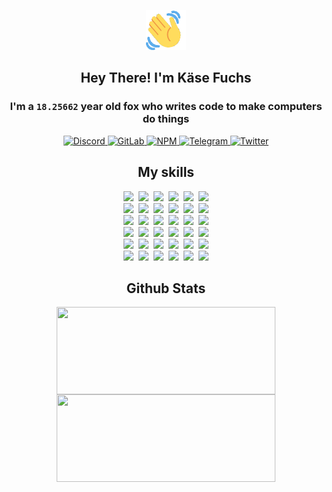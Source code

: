 <div><p align=center><img src=./resources/images/wave.gif width=64px height=64px></p><h2 align=center>Hey There! I'm Käse Fuchs</h2><h3 align=center>I'm a <code>18.25662</code> year old fox who writes code to make computers do things</h3><p align=center><a href=https://discord.com/users/507526681125322772><img alt=Discord src="https://img.shields.io/badge/Discord-5865F2?logo=discord&logoColor=white&style=flat-square#6d917e4c340fa2a065210fd68323e566"> </a><a href=https://gitlab.com/kasefuchs><img alt=GitLab src="https://img.shields.io/badge/GitLab-330F63?logo=gitlab&logoColor=white&style=flat-square#6d917e4c340fa2a065210fd68323e566"> </a><a href=https://npmjs.com/~kasefuchs><img alt=NPM src="https://img.shields.io/badge/NPM-CB3837?logo=npm&logoColor=white&style=flat-square#6d917e4c340fa2a065210fd68323e566"> </a><a href=https://t.me/kasefuchs><img alt=Telegram src="https://img.shields.io/badge/Telegram-2CA5E0?logo=telegram&logoColor=white&style=flat-square#6d917e4c340fa2a065210fd68323e566"> </a><a href=https://twitter.com/kasefuchs><img alt=Twitter src="https://img.shields.io/badge/Twitter-1DA1F2?logo=twitter&logoColor=white&style=flat-square#6d917e4c340fa2a065210fd68323e566"></a></p><h2 align=center>My skills</h2><p align=center><a href=https://aws.amazon.com/ ><picture><source srcset="https://skillicons.dev/icons?i=aws&theme=dark#6d917e4c340fa2a065210fd68323e566" media="(prefers-color-scheme: dark)"><source srcset="https://skillicons.dev/icons?i=aws&theme=light#6d917e4c340fa2a065210fd68323e566" media="(prefers-color-scheme: light), (prefers-color-scheme: no-preference)"><img src="https://skillicons.dev/icons?i=aws&theme=light#6d917e4c340fa2a065210fd68323e566"></picture></a>&nbsp;&nbsp;<a href=https://en.wikipedia.org/wiki/Bash_(Unix_shell)><picture><source srcset="https://skillicons.dev/icons?i=bash&theme=dark#6d917e4c340fa2a065210fd68323e566" media="(prefers-color-scheme: dark)"><source srcset="https://skillicons.dev/icons?i=bash&theme=light#6d917e4c340fa2a065210fd68323e566" media="(prefers-color-scheme: light), (prefers-color-scheme: no-preference)"><img src="https://skillicons.dev/icons?i=bash&theme=light#6d917e4c340fa2a065210fd68323e566"></picture></a>&nbsp;&nbsp;<a href=https://discord.com/developers/docs><picture><source srcset="https://skillicons.dev/icons?i=bots&theme=dark#6d917e4c340fa2a065210fd68323e566" media="(prefers-color-scheme: dark)"><source srcset="https://skillicons.dev/icons?i=bots&theme=light#6d917e4c340fa2a065210fd68323e566" media="(prefers-color-scheme: light), (prefers-color-scheme: no-preference)"><img src="https://skillicons.dev/icons?i=bots&theme=light#6d917e4c340fa2a065210fd68323e566"></picture></a>&nbsp;&nbsp;<a href=https://www.cloudflare.com/ ><picture><source srcset="https://skillicons.dev/icons?i=cloudflare&theme=dark#6d917e4c340fa2a065210fd68323e566" media="(prefers-color-scheme: dark)"><source srcset="https://skillicons.dev/icons?i=cloudflare&theme=light#6d917e4c340fa2a065210fd68323e566" media="(prefers-color-scheme: light), (prefers-color-scheme: no-preference)"><img src="https://skillicons.dev/icons?i=cloudflare&theme=light#6d917e4c340fa2a065210fd68323e566"></picture></a>&nbsp;&nbsp;<a href=https://en.wikipedia.org/wiki/CSS><picture><source srcset="https://skillicons.dev/icons?i=css&theme=dark#6d917e4c340fa2a065210fd68323e566" media="(prefers-color-scheme: dark)"><source srcset="https://skillicons.dev/icons?i=css&theme=light#6d917e4c340fa2a065210fd68323e566" media="(prefers-color-scheme: light), (prefers-color-scheme: no-preference)"><img src="https://skillicons.dev/icons?i=css&theme=light#6d917e4c340fa2a065210fd68323e566"></picture></a>&nbsp;&nbsp;<a href=https://www.docker.com/ ><picture><source srcset="https://skillicons.dev/icons?i=docker&theme=dark#6d917e4c340fa2a065210fd68323e566" media="(prefers-color-scheme: dark)"><source srcset="https://skillicons.dev/icons?i=docker&theme=light#6d917e4c340fa2a065210fd68323e566" media="(prefers-color-scheme: light), (prefers-color-scheme: no-preference)"><img src="https://skillicons.dev/icons?i=docker&theme=light#6d917e4c340fa2a065210fd68323e566"></picture></a><br><a href=https://www.electronjs.org/ ><picture><source srcset="https://skillicons.dev/icons?i=electron&theme=dark#6d917e4c340fa2a065210fd68323e566" media="(prefers-color-scheme: dark)"><source srcset="https://skillicons.dev/icons?i=electron&theme=light#6d917e4c340fa2a065210fd68323e566" media="(prefers-color-scheme: light), (prefers-color-scheme: no-preference)"><img src="https://skillicons.dev/icons?i=electron&theme=light#6d917e4c340fa2a065210fd68323e566"></picture></a>&nbsp;&nbsp;<a href=https://expressjs.com/ ><picture><source srcset="https://skillicons.dev/icons?i=express&theme=dark#6d917e4c340fa2a065210fd68323e566" media="(prefers-color-scheme: dark)"><source srcset="https://skillicons.dev/icons?i=express&theme=light#6d917e4c340fa2a065210fd68323e566" media="(prefers-color-scheme: light), (prefers-color-scheme: no-preference)"><img src="https://skillicons.dev/icons?i=express&theme=light#6d917e4c340fa2a065210fd68323e566"></picture></a>&nbsp;&nbsp;<a href=https://www.figma.com/ ><picture><source srcset="https://skillicons.dev/icons?i=figma&theme=dark#6d917e4c340fa2a065210fd68323e566" media="(prefers-color-scheme: dark)"><source srcset="https://skillicons.dev/icons?i=figma&theme=light#6d917e4c340fa2a065210fd68323e566" media="(prefers-color-scheme: light), (prefers-color-scheme: no-preference)"><img src="https://skillicons.dev/icons?i=figma&theme=light#6d917e4c340fa2a065210fd68323e566"></picture></a>&nbsp;&nbsp;<a href=https://firebase.google.com/ ><picture><source srcset="https://skillicons.dev/icons?i=firebase&theme=dark#6d917e4c340fa2a065210fd68323e566" media="(prefers-color-scheme: dark)"><source srcset="https://skillicons.dev/icons?i=firebase&theme=light#6d917e4c340fa2a065210fd68323e566" media="(prefers-color-scheme: light), (prefers-color-scheme: no-preference)"><img src="https://skillicons.dev/icons?i=firebase&theme=light#6d917e4c340fa2a065210fd68323e566"></picture></a>&nbsp;&nbsp;<a href=https://flask.palletsprojects.com/ ><picture><source srcset="https://skillicons.dev/icons?i=flask&theme=dark#6d917e4c340fa2a065210fd68323e566" media="(prefers-color-scheme: dark)"><source srcset="https://skillicons.dev/icons?i=flask&theme=light#6d917e4c340fa2a065210fd68323e566" media="(prefers-color-scheme: light), (prefers-color-scheme: no-preference)"><img src="https://skillicons.dev/icons?i=flask&theme=light#6d917e4c340fa2a065210fd68323e566"></picture></a>&nbsp;&nbsp;<a href=https://cloud.google.com/ ><picture><source srcset="https://skillicons.dev/icons?i=gcp&theme=dark#6d917e4c340fa2a065210fd68323e566" media="(prefers-color-scheme: dark)"><source srcset="https://skillicons.dev/icons?i=gcp&theme=light#6d917e4c340fa2a065210fd68323e566" media="(prefers-color-scheme: light), (prefers-color-scheme: no-preference)"><img src="https://skillicons.dev/icons?i=gcp&theme=light#6d917e4c340fa2a065210fd68323e566"></picture></a><br><a href=https://git-scm.com/ ><picture><source srcset="https://skillicons.dev/icons?i=git&theme=dark#6d917e4c340fa2a065210fd68323e566" media="(prefers-color-scheme: dark)"><source srcset="https://skillicons.dev/icons?i=git&theme=light#6d917e4c340fa2a065210fd68323e566" media="(prefers-color-scheme: light), (prefers-color-scheme: no-preference)"><img src="https://skillicons.dev/icons?i=git&theme=light#6d917e4c340fa2a065210fd68323e566"></picture></a>&nbsp;&nbsp;<a href=https://github.com/ ><picture><source srcset="https://skillicons.dev/icons?i=github&theme=dark#6d917e4c340fa2a065210fd68323e566" media="(prefers-color-scheme: dark)"><source srcset="https://skillicons.dev/icons?i=github&theme=light#6d917e4c340fa2a065210fd68323e566" media="(prefers-color-scheme: light), (prefers-color-scheme: no-preference)"><img src="https://skillicons.dev/icons?i=github&theme=light#6d917e4c340fa2a065210fd68323e566"></picture></a>&nbsp;&nbsp;<a href=https://gitlab.com/ ><picture><source srcset="https://skillicons.dev/icons?i=gitlab&theme=dark#6d917e4c340fa2a065210fd68323e566" media="(prefers-color-scheme: dark)"><source srcset="https://skillicons.dev/icons?i=gitlab&theme=light#6d917e4c340fa2a065210fd68323e566" media="(prefers-color-scheme: light), (prefers-color-scheme: no-preference)"><img src="https://skillicons.dev/icons?i=gitlab&theme=light#6d917e4c340fa2a065210fd68323e566"></picture></a>&nbsp;&nbsp;<a href=https://www.heroku.com/ ><picture><source srcset="https://skillicons.dev/icons?i=heroku&theme=dark#6d917e4c340fa2a065210fd68323e566" media="(prefers-color-scheme: dark)"><source srcset="https://skillicons.dev/icons?i=heroku&theme=light#6d917e4c340fa2a065210fd68323e566" media="(prefers-color-scheme: light), (prefers-color-scheme: no-preference)"><img src="https://skillicons.dev/icons?i=heroku&theme=light#6d917e4c340fa2a065210fd68323e566"></picture></a>&nbsp;&nbsp;<a href=https://en.wikipedia.org/wiki/HTML><picture><source srcset="https://skillicons.dev/icons?i=html&theme=dark#6d917e4c340fa2a065210fd68323e566" media="(prefers-color-scheme: dark)"><source srcset="https://skillicons.dev/icons?i=html&theme=light#6d917e4c340fa2a065210fd68323e566" media="(prefers-color-scheme: light), (prefers-color-scheme: no-preference)"><img src="https://skillicons.dev/icons?i=html&theme=light#6d917e4c340fa2a065210fd68323e566"></picture></a>&nbsp;&nbsp;<a href=https://en.wikipedia.org/wiki/JavaScript><picture><source srcset="https://skillicons.dev/icons?i=js&theme=dark#6d917e4c340fa2a065210fd68323e566" media="(prefers-color-scheme: dark)"><source srcset="https://skillicons.dev/icons?i=js&theme=light#6d917e4c340fa2a065210fd68323e566" media="(prefers-color-scheme: light), (prefers-color-scheme: no-preference)"><img src="https://skillicons.dev/icons?i=js&theme=light#6d917e4c340fa2a065210fd68323e566"></picture></a><br><a href=https://en.wikipedia.org/wiki/Linux><picture><source srcset="https://skillicons.dev/icons?i=linux&theme=dark#6d917e4c340fa2a065210fd68323e566" media="(prefers-color-scheme: dark)"><source srcset="https://skillicons.dev/icons?i=linux&theme=light#6d917e4c340fa2a065210fd68323e566" media="(prefers-color-scheme: light), (prefers-color-scheme: no-preference)"><img src="https://skillicons.dev/icons?i=linux&theme=light#6d917e4c340fa2a065210fd68323e566"></picture></a>&nbsp;&nbsp;<a href=https://mui.com/ ><picture><source srcset="https://skillicons.dev/icons?i=materialui&theme=dark#6d917e4c340fa2a065210fd68323e566" media="(prefers-color-scheme: dark)"><source srcset="https://skillicons.dev/icons?i=materialui&theme=light#6d917e4c340fa2a065210fd68323e566" media="(prefers-color-scheme: light), (prefers-color-scheme: no-preference)"><img src="https://skillicons.dev/icons?i=materialui&theme=light#6d917e4c340fa2a065210fd68323e566"></picture></a>&nbsp;&nbsp;<a href=https://en.wikipedia.org/wiki/Markdown><picture><source srcset="https://skillicons.dev/icons?i=md&theme=dark#6d917e4c340fa2a065210fd68323e566" media="(prefers-color-scheme: dark)"><source srcset="https://skillicons.dev/icons?i=md&theme=light#6d917e4c340fa2a065210fd68323e566" media="(prefers-color-scheme: light), (prefers-color-scheme: no-preference)"><img src="https://skillicons.dev/icons?i=md&theme=light#6d917e4c340fa2a065210fd68323e566"></picture></a>&nbsp;&nbsp;<a href=https://www.mongodb.com/ ><picture><source srcset="https://skillicons.dev/icons?i=mongodb&theme=dark#6d917e4c340fa2a065210fd68323e566" media="(prefers-color-scheme: dark)"><source srcset="https://skillicons.dev/icons?i=mongodb&theme=light#6d917e4c340fa2a065210fd68323e566" media="(prefers-color-scheme: light), (prefers-color-scheme: no-preference)"><img src="https://skillicons.dev/icons?i=mongodb&theme=light#6d917e4c340fa2a065210fd68323e566"></picture></a>&nbsp;&nbsp;<a href=https://www.mysql.com/ ><picture><source srcset="https://skillicons.dev/icons?i=mysql&theme=dark#6d917e4c340fa2a065210fd68323e566" media="(prefers-color-scheme: dark)"><source srcset="https://skillicons.dev/icons?i=mysql&theme=light#6d917e4c340fa2a065210fd68323e566" media="(prefers-color-scheme: light), (prefers-color-scheme: no-preference)"><img src="https://skillicons.dev/icons?i=mysql&theme=light#6d917e4c340fa2a065210fd68323e566"></picture></a>&nbsp;&nbsp;<a href=https://nextjs.org/ ><picture><source srcset="https://skillicons.dev/icons?i=nextjs&theme=dark#6d917e4c340fa2a065210fd68323e566" media="(prefers-color-scheme: dark)"><source srcset="https://skillicons.dev/icons?i=nextjs&theme=light#6d917e4c340fa2a065210fd68323e566" media="(prefers-color-scheme: light), (prefers-color-scheme: no-preference)"><img src="https://skillicons.dev/icons?i=nextjs&theme=light#6d917e4c340fa2a065210fd68323e566"></picture></a><br><a href=https://nodejs.org/en/ ><picture><source srcset="https://skillicons.dev/icons?i=nodejs&theme=dark#6d917e4c340fa2a065210fd68323e566" media="(prefers-color-scheme: dark)"><source srcset="https://skillicons.dev/icons?i=nodejs&theme=light#6d917e4c340fa2a065210fd68323e566" media="(prefers-color-scheme: light), (prefers-color-scheme: no-preference)"><img src="https://skillicons.dev/icons?i=nodejs&theme=light#6d917e4c340fa2a065210fd68323e566"></picture></a>&nbsp;&nbsp;<a href=https://www.postgresql.org/ ><picture><source srcset="https://skillicons.dev/icons?i=postgres&theme=dark#6d917e4c340fa2a065210fd68323e566" media="(prefers-color-scheme: dark)"><source srcset="https://skillicons.dev/icons?i=postgres&theme=light#6d917e4c340fa2a065210fd68323e566" media="(prefers-color-scheme: light), (prefers-color-scheme: no-preference)"><img src="https://skillicons.dev/icons?i=postgres&theme=light#6d917e4c340fa2a065210fd68323e566"></picture></a>&nbsp;&nbsp;<a href=https://learn.microsoft.com/en-us/powershell/ ><picture><source srcset="https://skillicons.dev/icons?i=powershell&theme=dark#6d917e4c340fa2a065210fd68323e566" media="(prefers-color-scheme: dark)"><source srcset="https://skillicons.dev/icons?i=powershell&theme=light#6d917e4c340fa2a065210fd68323e566" media="(prefers-color-scheme: light), (prefers-color-scheme: no-preference)"><img src="https://skillicons.dev/icons?i=powershell&theme=light#6d917e4c340fa2a065210fd68323e566"></picture></a>&nbsp;&nbsp;<a href=https://www.python.org/ ><picture><source srcset="https://skillicons.dev/icons?i=py&theme=dark#6d917e4c340fa2a065210fd68323e566" media="(prefers-color-scheme: dark)"><source srcset="https://skillicons.dev/icons?i=py&theme=light#6d917e4c340fa2a065210fd68323e566" media="(prefers-color-scheme: light), (prefers-color-scheme: no-preference)"><img src="https://skillicons.dev/icons?i=py&theme=light#6d917e4c340fa2a065210fd68323e566"></picture></a>&nbsp;&nbsp;<a href=https://www.raspberrypi.org/ ><picture><source srcset="https://skillicons.dev/icons?i=raspberrypi&theme=dark#6d917e4c340fa2a065210fd68323e566" media="(prefers-color-scheme: dark)"><source srcset="https://skillicons.dev/icons?i=raspberrypi&theme=light#6d917e4c340fa2a065210fd68323e566" media="(prefers-color-scheme: light), (prefers-color-scheme: no-preference)"><img src="https://skillicons.dev/icons?i=raspberrypi&theme=light#6d917e4c340fa2a065210fd68323e566"></picture></a>&nbsp;&nbsp;<a href=https://reactjs.org/ ><picture><source srcset="https://skillicons.dev/icons?i=react&theme=dark#6d917e4c340fa2a065210fd68323e566" media="(prefers-color-scheme: dark)"><source srcset="https://skillicons.dev/icons?i=react&theme=light#6d917e4c340fa2a065210fd68323e566" media="(prefers-color-scheme: light), (prefers-color-scheme: no-preference)"><img src="https://skillicons.dev/icons?i=react&theme=light#6d917e4c340fa2a065210fd68323e566"></picture></a><br><a href=https://redux.js.org/ ><picture><source srcset="https://skillicons.dev/icons?i=redux&theme=dark#6d917e4c340fa2a065210fd68323e566" media="(prefers-color-scheme: dark)"><source srcset="https://skillicons.dev/icons?i=redux&theme=light#6d917e4c340fa2a065210fd68323e566" media="(prefers-color-scheme: light), (prefers-color-scheme: no-preference)"><img src="https://skillicons.dev/icons?i=redux&theme=light#6d917e4c340fa2a065210fd68323e566"></picture></a>&nbsp;&nbsp;<a href=https://en.wikipedia.org/wiki/Regular_expression><picture><source srcset="https://skillicons.dev/icons?i=regex&theme=dark#6d917e4c340fa2a065210fd68323e566" media="(prefers-color-scheme: dark)"><source srcset="https://skillicons.dev/icons?i=regex&theme=light#6d917e4c340fa2a065210fd68323e566" media="(prefers-color-scheme: light), (prefers-color-scheme: no-preference)"><img src="https://skillicons.dev/icons?i=regex&theme=light#6d917e4c340fa2a065210fd68323e566"></picture></a>&nbsp;&nbsp;<a href=https://en.wikipedia.org/wiki/Sass_(stylesheet_language)><picture><source srcset="https://skillicons.dev/icons?i=sass&theme=dark#6d917e4c340fa2a065210fd68323e566" media="(prefers-color-scheme: dark)"><source srcset="https://skillicons.dev/icons?i=sass&theme=light#6d917e4c340fa2a065210fd68323e566" media="(prefers-color-scheme: light), (prefers-color-scheme: no-preference)"><img src="https://skillicons.dev/icons?i=sass&theme=light#6d917e4c340fa2a065210fd68323e566"></picture></a>&nbsp;&nbsp;<a href=https://www.typescriptlang.org/ ><picture><source srcset="https://skillicons.dev/icons?i=ts&theme=dark#6d917e4c340fa2a065210fd68323e566" media="(prefers-color-scheme: dark)"><source srcset="https://skillicons.dev/icons?i=ts&theme=light#6d917e4c340fa2a065210fd68323e566" media="(prefers-color-scheme: light), (prefers-color-scheme: no-preference)"><img src="https://skillicons.dev/icons?i=ts&theme=light#6d917e4c340fa2a065210fd68323e566"></picture></a>&nbsp;&nbsp;<a href=https://unity.com/ ><picture><source srcset="https://skillicons.dev/icons?i=unity&theme=dark#6d917e4c340fa2a065210fd68323e566" media="(prefers-color-scheme: dark)"><source srcset="https://skillicons.dev/icons?i=unity&theme=light#6d917e4c340fa2a065210fd68323e566" media="(prefers-color-scheme: light), (prefers-color-scheme: no-preference)"><img src="https://skillicons.dev/icons?i=unity&theme=light#6d917e4c340fa2a065210fd68323e566"></picture></a>&nbsp;&nbsp;<a href=https://workers.cloudflare.com/ ><picture><source srcset="https://skillicons.dev/icons?i=workers&theme=dark#6d917e4c340fa2a065210fd68323e566" media="(prefers-color-scheme: dark)"><source srcset="https://skillicons.dev/icons?i=workers&theme=light#6d917e4c340fa2a065210fd68323e566" media="(prefers-color-scheme: light), (prefers-color-scheme: no-preference)"><img src="https://skillicons.dev/icons?i=workers&theme=light#6d917e4c340fa2a065210fd68323e566"></picture></a><br></p><h2 align=center>Github Stats</h2><p align=center><picture><source srcset="https://github-readme-stats-kasefuchs.vercel.app/api/?count_private=true&hide_border=true&hide_rank=true&line_height=20&hide_title=true&username=Kasefuchs&theme=dark#6d917e4c340fa2a065210fd68323e566" media="(prefers-color-scheme: dark)"><source srcset="https://github-readme-stats-kasefuchs.vercel.app/api/?count_private=true&hide_border=true&hide_rank=true&line_height=20&hide_title=true&username=Kasefuchs&theme=light#6d917e4c340fa2a065210fd68323e566" media="(prefers-color-scheme: light), (prefers-color-scheme: no-preference)"><img align=middle width=350 height=140 src="https://github-readme-stats-kasefuchs.vercel.app/api/?count_private=true&hide_border=true&hide_rank=true&line_height=20&hide_title=true&username=Kasefuchs&theme=light#6d917e4c340fa2a065210fd68323e566"></picture><picture><source srcset="https://github-readme-stats-kasefuchs.vercel.app/api/top-langs/?count_private=true&hide_border=true&layout=compact&username=Kasefuchs&theme=dark#6d917e4c340fa2a065210fd68323e566" media="(prefers-color-scheme: dark)"><source srcset="https://github-readme-stats-kasefuchs.vercel.app/api/top-langs/?count_private=true&hide_border=true&layout=compact&username=Kasefuchs&theme=light#6d917e4c340fa2a065210fd68323e566" media="(prefers-color-scheme: light), (prefers-color-scheme: no-preference)"><img align=middle width=350 height=140 src="https://github-readme-stats-kasefuchs.vercel.app/api/top-langs/?count_private=true&hide_border=true&layout=compact&username=Kasefuchs&theme=light#6d917e4c340fa2a065210fd68323e566"></picture></p><img src="https://hit.yhype.me/github/profile?user_id=64592097#6d917e4c340fa2a065210fd68323e566" alt=""></div>
